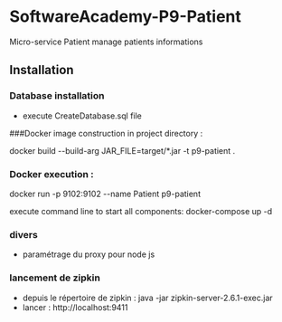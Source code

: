 # SoftwareAcademy-P9-Patient
Micro-service Patient manage patients informations

## Installation

### Database installation
* execute CreateDatabase.sql file


###Docker image construction in project directory :

docker build --build-arg JAR_FILE=target/*.jar -t p9-patient .

### Docker execution :

docker run -p 9102:9102 --name Patient p9-patient

execute command line to start all components: docker-compose up -d

### divers
* paramétrage du proxy pour node js

### lancement de zipkin 
* depuis le répertoire de zipkin : java -jar zipkin-server-2.6.1-exec.jar
* lancer : http://localhost:9411 
